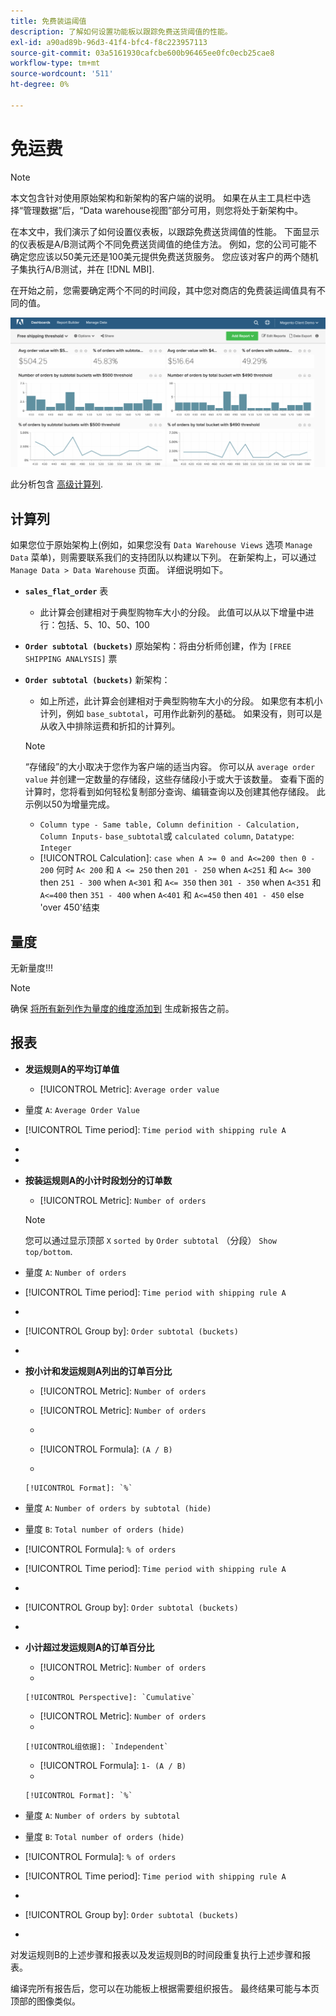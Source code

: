 ```yaml
---
title: 免费装运阈值
description: 了解如何设置功能板以跟踪免费送货阈值的性能。
exl-id: a90ad89b-96d3-41f4-bfc4-f8c223957113
source-git-commit: 03a5161930cafcbe600b96465ee0fc0ecb25cae8
workflow-type: tm+mt
source-wordcount: '511'
ht-degree: 0%

---
```


# 免运费

>[!NOTE]
>
>本文包含针对使用原始架构和新架构的客户端的说明。 如果在从主工具栏中选择“管理数据”后，“Data warehouse视图”部分可用，则您将处于新架构中。

在本文中，我们演示了如何设置仪表板，以跟踪免费送货阈值的性能。 下面显示的仪表板是A/B测试两个不同免费送货阈值的绝佳方法。 例如，您的公司可能不确定您应该以50美元还是100美元提供免费送货服务。 您应该对客户的两个随机子集执行A/B测试，并在 [!DNL MBI].

在开始之前，您需要确定两个不同的时间段，其中您对商店的免费装运阈值具有不同的值。

![](../../assets/free_shipping_threshold.png)

此分析包含 [高级计算列](../data-warehouse-mgr/adv-calc-columns.md).

## 计算列

如果您位于原始架构上(例如，如果您没有 `Data Warehouse Views` 选项 `Manage Data` 菜单)，则需要联系我们的支持团队以构建以下列。 在新架构上，可以通过 `Manage Data > Data Warehouse` 页面。 详细说明如下。

* **`sales_flat_order`** 表
   * 此计算会创建相对于典型购物车大小的分段。 此值可以从以下增量中进行：包括、5、10、50、100

* **`Order subtotal (buckets)`** 原始架构：将由分析师创建，作为 `[FREE SHIPPING ANALYSIS]` 票
* **`Order subtotal (buckets)`** 新架构：
   * 如上所述，此计算会创建相对于典型购物车大小的分段。 如果您有本机小计列，例如 `base_subtotal`，可用作此新列的基础。 如果没有，则可以是从收入中排除运费和折扣的计算列。
   >[!NOTE]
   >
   >“存储段”的大小取决于您作为客户端的适当内容。 你可以从 `average order value` 并创建一定数量的存储段，这些存储段小于或大于该数量。 查看下面的计算时，您将看到如何轻松复制部分查询、编辑查询以及创建其他存储段。 此示例以50为增量完成。

   * `Column type - Same table, Column definition - Calculation, Column Inputs-` `base_subtotal`或 `calculated column`, `Datatype`: `Integer`
   * [!UICONTROL Calculation]: `case when A >= 0 and A<=200 then 0 - 200`
何时 `A< 200` 和 `A <= 250` then `201 - 250`
when `A<251` 和 `A<= 300` then `251 - 300`
when `A<301` 和 `A<= 350` then `301 - 350`
when `A<351` 和 `A<=400` then `351 - 400`
when `A<401` 和 `A<=450` then `401 - 450`
else &#39;over 450&#39;结束



## 量度

无新量度!!!

>[!NOTE]
>
>确保 [将所有新列作为量度的维度添加到](../data-warehouse-mgr/manage-data-dimensions-metrics.md) 生成新报告之前。

## 报表

* **发运规则A的平均订单值**
   * [!UICONTROL Metric]: `Average order value`

* 量度 `A`: `Average Order Value`
* [!UICONTROL Time period]: `Time period with shipping rule A`
* 
   [!UICONTROL Interval]: `None`
* 

   [!UICONTROL Chart Type]: `Scalar`

* **按装运规则A的小计时段划分的订单数**
   * [!UICONTROL Metric]: `Number of orders`

   >[!NOTE]
   >
   >您可以通过显示顶部 `X` `sorted by` `Order subtotal` （分段） `Show top/bottom`.

* 量度 `A`: `Number of orders`
* [!UICONTROL Time period]: `Time period with shipping rule A`
* 
   [!UICONTROL Interval]: `None`
* [!UICONTROL Group by]: `Order subtotal (buckets)`
* 

   [!UICONTROL Chart Type]: `Column`

* **按小计和发运规则A列出的订单百分比**
   * [!UICONTROL Metric]: `Number of orders`

   * [!UICONTROL Metric]: `Number of orders`
   * 
      [!UICONTROL组依据]: `Independent`
   * [!UICONTROL Formula]: `(A / B)`
   * 

      [!UICONTROL Format]: `%`

* 量度 `A`: `Number of orders by subtotal (hide)`
* 量度 `B`: `Total number of orders (hide)`
* [!UICONTROL Formula]: `% of orders`
* [!UICONTROL Time period]: `Time period with shipping rule A`
* 
   [!UICONTROL Interval]: `None`
* [!UICONTROL Group by]: `Order subtotal (buckets)`
* 

   [!UICONTROL Chart Type]: `Line`

* **小计超过发运规则A的订单百分比**
   * [!UICONTROL Metric]: `Number of orders`
   * 

      [!UICONTROL Perspective]: `Cumulative`

   * [!UICONTROL Metric]: `Number of orders`
   * 

      [!UICONTROL组依据]: `Independent`

   * [!UICONTROL Formula]: `1- (A / B)`
   * 

      [!UICONTROL Format]: `%`

* 量度 `A`: `Number of orders by subtotal`
* 量度 `B`: `Total number of orders (hide)`
* [!UICONTROL Formula]: `% of orders`
* [!UICONTROL Time period]: `Time period with shipping rule A`
* 
   [!UICONTROL Interval]: `None`
* [!UICONTROL Group by]: `Order subtotal (buckets)`
* 

   [!UICONTROL Chart Type]: `Line`


对发运规则B的上述步骤和报表以及发运规则B的时间段重复执行上述步骤和报表。

编译完所有报告后，您可以在功能板上根据需要组织报告。 最终结果可能与本页顶部的图像类似。
